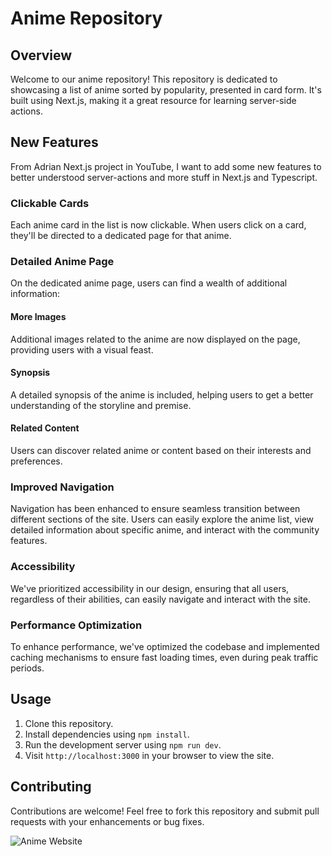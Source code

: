 # Anime Repository

## Overview

Welcome to our anime repository! This repository is dedicated to showcasing a list of anime sorted by popularity, presented in card form. It's built using Next.js, making it a great resource for learning server-side actions.

## New Features

From Adrian Next.js project in YouTube, I want to add some new features to better understood server-actions and more stuff in Next.js and Typescript.

### Clickable Cards

Each anime card in the list is now clickable. When users click on a card, they'll be directed to a dedicated page for that anime.

### Detailed Anime Page

On the dedicated anime page, users can find a wealth of additional information:

#### More Images

Additional images related to the anime are now displayed on the page, providing users with a visual feast.

#### Synopsis

A detailed synopsis of the anime is included, helping users to get a better understanding of the storyline and premise.

#### Related Content

Users can discover related anime or content based on their interests and preferences.

### Improved Navigation

Navigation has been enhanced to ensure seamless transition between different sections of the site. Users can easily explore the anime list, view detailed information about specific anime, and interact with the community features.

### Accessibility

We've prioritized accessibility in our design, ensuring that all users, regardless of their abilities, can easily navigate and interact with the site.

### Performance Optimization

To enhance performance, we've optimized the codebase and implemented caching mechanisms to ensure fast loading times, even during peak traffic periods.

## Usage

1. Clone this repository.
2. Install dependencies using `npm install`.
3. Run the development server using `npm run dev`.
4. Visit `http://localhost:3000` in your browser to view the site.

## Contributing

Contributions are welcome! Feel free to fork this repository and submit pull requests with your enhancements or bug fixes.

![Anime Website](https://i.ibb.co/MG1nbqt/YT-Thumbnails-2.png)
